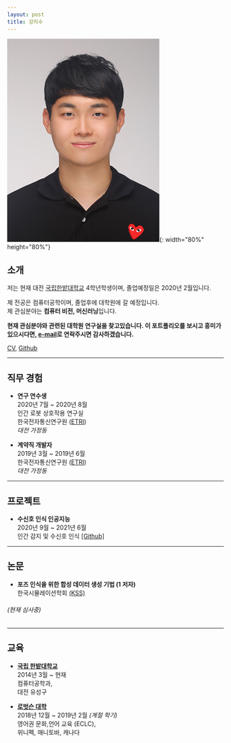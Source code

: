 ```yaml
---
layout: post
title: 강지수
---
```

![](assets/picture.jpg){: width="80%" height="80%"}
## 소개
저는 현재 대전 [국립한밭대학교](https://www.hanbat.ac.kr/eng/) 4학년학생이며, 졸업예정일은 2020년 2월입니다. <br/>

제 전공은 컴퓨터공학이며, 졸업후에 대학원에 갈 예정입니다.  <br/>
제 관심분야는 **컴퓨터 비전, 머신러닝**입니다.  <br/>

**현재 관심분야와 관련된 대학원 연구실을 찾고있습니다. 이 포트폴리오를 보시고 흥미가 있으시다면, [e-mail](dev.newjacob19@gmail.com)로 연락주시면 감사하겠습니다.**  <br/>

[CV](???), [Github](https://github.com/jacob-kang)

***

## 직무 경험  <br/>
* **연구 연수생**  <br/>
  2020년 7월 ~ 2020년 8월 <br/>
  인간 로봇 상호작용 연구실  <br/>
  한국전자통신연구원 ([ETRI](https://www.etri.re.kr/eng/main/main.etri))  <br/>
  _대전 가정동_  <br/>


* **계약직 개발자**  <br/>
  2019년 3월 ~ 2019년 6월 <br/>
  한국전자통신연구원 ([ETRI](https://www.etri.re.kr/eng/main/main.etri))  <br/>
  _대전 가정동_  <br/>

***

## 프로젝트  <br/>
* **수신호 인식 인공지능** <br/>
  2020년 9월 ~ 2021년 6월 <br/>
  인간 감지 및 수신호 인식 [[Github]](https://github.com/jacob-kang/TrafficPoseRecognition_GraduationProject)

***
## 논문 <br/>
* **포즈 인식을 위한 합성 데이터 생성 기법 (1 저자)** <br/>
  한국시뮬레이션학회 [(KSS)](https://www.simulation.or.kr/html/) <br/>
###### (현재 심사중) <br/>
***

## 교육 <br/>
* **[국립 한밭대학교](https://www.hanbat.ac.kr/eng/)** <br/>
  2014년 3월 ~ 현재 <br/>
  컴퓨터공학과,  <br/>
  대전 유성구 <br/>


* **[로벗슨 대학](https://www.robertsoncollege.com/campuses/winnipeg/)** <br/>
  2018년 12월 ~ 2019년 2월 _(계절 학기)_ <br/>
  영어권 문화,언어 교육 (ECLC), <br/>
  위니펙, 매니토바, 캐나다
